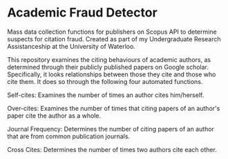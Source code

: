 # Academic Fraud Detector
Mass data collection functions for publishers on Scopus API to determine suspects for citation fraud. Created as part of my Undergraduate Research Assistanceship at the University of Waterloo.

This repository examines the citing behaviours of academic authors, as determined through their publicly published papers on Google scholar. Specifically, it looks relationships between those they cite and those who cite them. It does so through the following four automated functions.

Self-cites: Examines the number of times an author cites him/herself.

Over-cites: Examines the number of times that citing papers of an author's paper cite the author as a whole.

Journal Frequency: Determines the number of citing papers of an author that are from common publication journals. 

Cross Cites: Determines the number of times two authors cite each other. 

